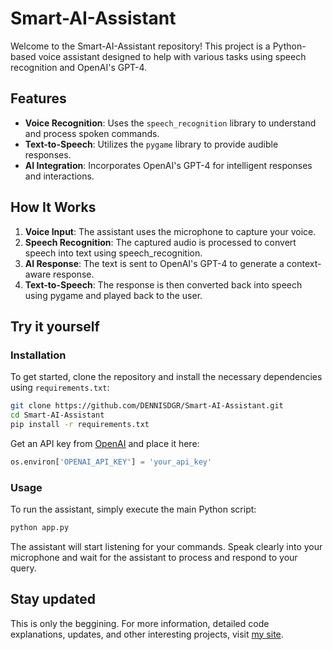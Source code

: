 # Smart-AI-Assistant

Welcome to the Smart-AI-Assistant repository! This project is a Python-based voice assistant designed to help with various tasks using speech recognition and OpenAI's GPT-4. 

## Features
- **Voice Recognition**: Uses the `speech_recognition` library to understand and process spoken commands.
- **Text-to-Speech**: Utilizes the `pygame` library to provide audible responses.
- **AI Integration**: Incorporates OpenAI's GPT-4 for intelligent responses and interactions.

## How It Works
1. **Voice Input**: The assistant uses the microphone to capture your voice.
2. **Speech Recognition**: The captured audio is processed to convert speech into text using speech_recognition.
3. **AI Response**: The text is sent to OpenAI's GPT-4 to generate a context-aware response.
4. **Text-to-Speech**: The response is then converted back into speech using pygame and played back to the user.

## Try it yourself
### Installation

To get started, clone the repository and install the necessary dependencies using `requirements.txt`:

```sh
git clone https://github.com/DENNISDGR/Smart-AI-Assistant.git
cd Smart-AI-Assistant
pip install -r requirements.txt
```
Get an API key from [OpenAI](https://platform.openai.com/api-keys) and place it here:

```py
os.environ['OPENAI_API_KEY'] = 'your_api_key'
```

### Usage

To run the assistant, simply execute the main Python script:

```sh
python app.py
```

The assistant will start listening for your commands. Speak clearly into your microphone and wait for the assistant to process and respond to your query.

## Stay updated

This is only the beggining. For more information, detailed code explanations, updates, and other interesting projects, visit [my site](https://dennisdgr.ddns.net).

